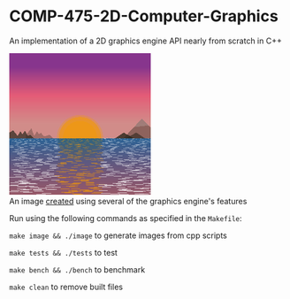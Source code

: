 # COMP-475-2D-Computer-Graphics
An implementation of a 2D graphics engine API nearly from scratch in C++

![2D sunset](https://github.com/MaddisonK/COMP-475-2D-Computer-Graphics/blob/main/generated/something.png)
<br>
An image [created](https://github.com/MaddisonK/COMP-475-2D-Computer-Graphics/blob/df3708a96973cf27b029e37202d2b4a87e5979bc/MyDrawings.h#LL57C1-L57C1) using several of the graphics engine's features

Run using the following commands as specified in the `Makefile`:

`make image && ./image` to generate images from cpp scripts

`make tests && ./tests` to test

`make bench && ./bench` to benchmark

`make clean` to remove built files
